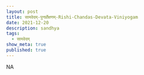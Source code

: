 ```yaml
---
layout: post
title: सामवेदम्-पुनर्प्रोक्षणम्-Rishi-Chandas-Devata-Viniyogam
date: 2021-12-20
description: sandhya
tags:
  - सामवेदम्
show_meta: true
published: true
---
```



NA
